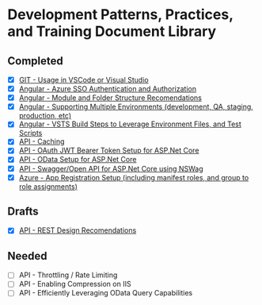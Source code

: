 # Development Patterns, Practices, and Training Document Library

## Completed

- [x] [GIT - Usage in VSCode or Visual Studio](https://github.com/PaulGilchrist/documents/blob/master/articles/git-usage-in-vscode-or-visual-studio.md)
- [x] [Angular - Azure SSO Authentication and Authorization](https://github.com/PaulGilchrist/documents/blob/master/articles/angular-azure-sso-authentication-and-authorization.md)
- [x] [Angular - Module and Folder Structure Recomendations](https://github.com/PaulGilchrist/documents/blob/master/articles/angular-module-and-folder-structure-recomendations.md)
- [x] [Angular - Supporting Multiple Environments (development, QA, staging, production, etc)](https://github.com/PaulGilchrist/documents/blob/master/articles/angular-supporting-multiple-environments.md)
- [x] [Angular - VSTS Build Steps to Leverage Environment Files, and Test Scripts](https://github.com/PaulGilchrist/documents/blob/master/articles/angular-vsts-build-steps.md)
- [x] [API - Caching](https://github.com/PaulGilchrist/documents/blob/master/articles/api-caching.md)
- [x] [API - OAuth JWT Bearer Token Setup for ASP.Net Core](https://github.com/PaulGilchrist/documents/blob/master/articles/api-oauth-jwt-bearer-token-setup-for-asp-net-core.md)
- [x] [API - OData Setup for ASP.Net Core](https://github.com/PaulGilchrist/documents/blob/master/articles/api-odata-setup-for-dot-net-core.md)
- [x] [API - Swagger/Open API for ASP.Net Core using NSWag](https://github.com/PaulGilchrist/documents/blob/master/articles/api-swagger-openapi-for-aspnet-core-using-nswag.md)
- [x] [Azure - App Registration Setup (including manifest roles, and group to role assignments)](https://github.com/PaulGilchrist/documents/blob/master/articles/azure-app-registration-setup.md)

## Drafts

- [x] [API - REST Design Recomendations](https://github.com/PaulGilchrist/documents/blob/master/articles/api-rest-design-recommendations.md)

## Needed



- [ ] API - Throttling / Rate Limiting
- [ ] API - Enabling Compression on IIS
- [ ] API - Efficiently Leveraging OData Query Capabilities
